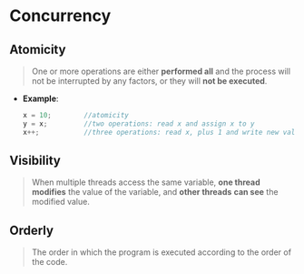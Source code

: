 # Concurrency

## Atomicity

> One or more operations are either **performed all** and the process will not be interrupted by any factors, or they will **not be executed**.
> 
- **Example**:
    
    ```java
    x = 10;        //atomicity
    y = x;         //two operations: read x and assign x to y
    x++;           //three operations: read x, plus 1 and write new value
    ```
    

## Visibility

> When multiple threads access the same variable, **one thread modifies** the value of the variable, and **other threads** **can see** the modified value.
> 

## Orderly

> The order in which the program is executed according to the order of the code.
>